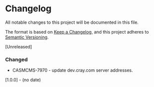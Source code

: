 # Changelog

All notable changes to this project will be documented in this file.

The format is based on [Keep a Changelog](https://keepachangelog.com/en/1.0.0/),
and this project adheres to [Semantic Versioning](https://semver.org/spec/v2.0.0.html).

[Unreleased]
### Changed
- CASMCMS-7970 - update dev.cray.com server addresses.

[1.0.0] - (no date)
